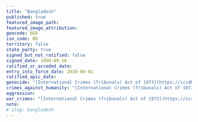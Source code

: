 ```yaml
---
title: "Bangladesh"
published: true
featured_image_path:
featured_image_attribution:
geocode: BGD
iso_code: BD
territory: false
state_party: true
signed_but_not_ratified: false
signed_date: 1999-09-16
ratified_or_acceded_date:
entry_into_force_date: 2010-06-01
ratified_apic_date:
genocide: "[International Crimes (Tribunals) Act of 1973](https://iccdb.hrlc.net/data/doc/518/keyword/46/)"
crimes_against_humanity: "[International Crimes (Tribunals) Act of 1973](https://iccdb.hrlc.net/data/doc/518/keyword/13/)"
aggression:
war_crimes: "[International Crimes (Tribunals) Act of 1973](https://iccdb.hrlc.net/data/doc/518/keyword/145/)"
note:
# slug: bangladesh
---
```

